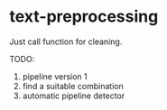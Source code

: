 # text-preprocessing

Just call function for cleaning. 

TODO: 
1. pipeline version 1
2. find a suitable combination
3. automatic pipeline detector
